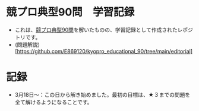 # 競プロ典型90問　学習記録

- これは、[競プロ典型90問](https://atcoder.jp/contests/typical90)を解いたものの、学習記録として作成されたレポジトリです。
- (問題解説)[https://github.com/E869120/kyopro_educational_90/tree/main/editorial]

 # 記録
 - 3月18日～：この日から解き始めました。最初の目標は、★３までの問題を全て解けるようになることです。
